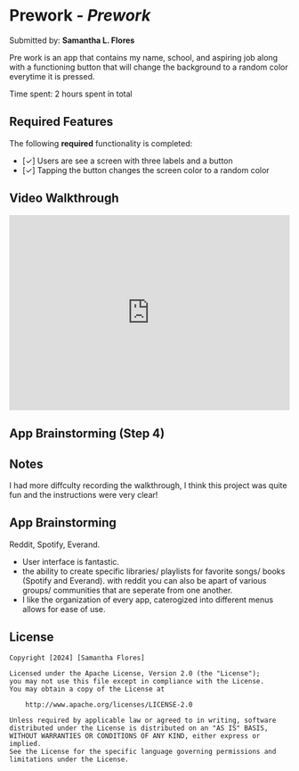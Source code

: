 # Prework - *Prework*

Submitted by: **Samantha L. Flores**

Pre work is an app that contains my name, school, and 
aspiring job along with a functioning button that 
will change the background to a random color everytime it is 
pressed.

Time spent: 2 hours spent in total

## Required Features

The following **required** functionality is completed:

- [✓] Users are see a screen with three labels and a button
- [✓] Tapping the button changes the screen color to a random color
 
## Video Walkthrough

<div style="position: relative; padding-bottom: 69.4980694980695%; height: 0;">
  <iframe src="https://www.loom.com/embed/ddfba2dc8a8d4ed7a9519d767a244468?sid=6fbd344a-4385-4eeb-9646-88df2a33efc9"
          frameborder="0" allowfullscreen loading="lazy"
          style="position: absolute; top: 0; left: 0; width: 100%; height: 100%;"></iframe>
</div>


## App Brainstorming (Step 4)

## Notes
I had more diffculty recording the walkthrough, I think this project was 
quite fun and the instructions were very clear!


## App Brainstorming
Reddit, Spotify, Everand. 
 - User interface is fantastic.
 - the ability to create specific libraries/ playlists for favorite songs/ books (Spotify and Everand).
   with reddit you can also be apart of various groups/ communities that are seperate from one another.
 - I like the organization of every app, caterogized into different menus allows for ease of use.
   
## License

    Copyright [2024] [Samantha Flores]

    Licensed under the Apache License, Version 2.0 (the "License");
    you may not use this file except in compliance with the License.
    You may obtain a copy of the License at

        http://www.apache.org/licenses/LICENSE-2.0

    Unless required by applicable law or agreed to in writing, software
    distributed under the License is distributed on an "AS IS" BASIS,
    WITHOUT WARRANTIES OR CONDITIONS OF ANY KIND, either express or implied.
    See the License for the specific language governing permissions and
    limitations under the License.

